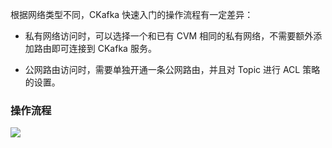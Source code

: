 根据网络类型不同，CKafka 快速入门的操作流程有一定差异：

- 私有网络访问时，可以选择一个和已有 CVM 相同的私有网络，不需要额外添加路由即可连接到 CKafka 服务。

- 公网路由访问时，需要单独开通一条公网路由，并且对 Topic 进行 ACL 策略的设置。

### 操作流程
![](https://main.qcloudimg.com/raw/caa55ccb349157034f8e3ad260c4e6e3.png)


